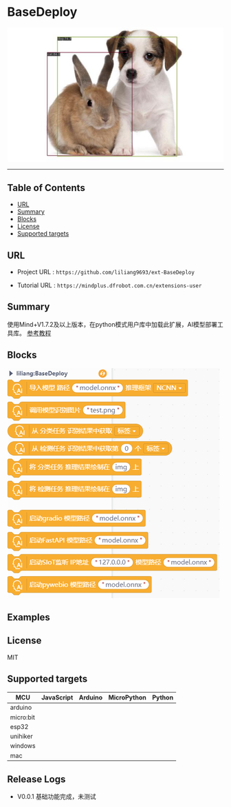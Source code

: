 # BaseDeploy


![](./python/_images/featured.png)

---------------------------------------------------------

## Table of Contents

* [URL](#url)
* [Summary](#summary)
* [Blocks](#blocks)
* [License](#license)
* [Supported targets](#Supportedtargets)

## URL
* Project URL : ```https://github.com/liliang9693/ext-BaseDeploy```

* Tutorial URL : ```https://mindplus.dfrobot.com.cn/extensions-user```

    




## Summary
使用Mind+V1.7.2及以上版本，在python模式用户库中加载此扩展，AI模型部署工具库。
[参考教程](https://github.com/KerwinKai/XEdu-docs/blob/master/source/basedeploy/introduction.md)

## Blocks

![](./python/_images/blocks.png)



## Examples

## License

MIT

## Supported targets

MCU                | JavaScript    | Arduino   | MicroPython    | Python 
------------------ | :----------: | :----------: | :---------: | -----
arduino        |             |              |             | 
micro:bit        |             |              |             | 
esp32        |             |              |             | 
unihiker        |             |              |             | 
windows        |             |              |             | 
mac        |             |              |             | 

## Release Logs

* V0.0.1  基础功能完成，未测试
